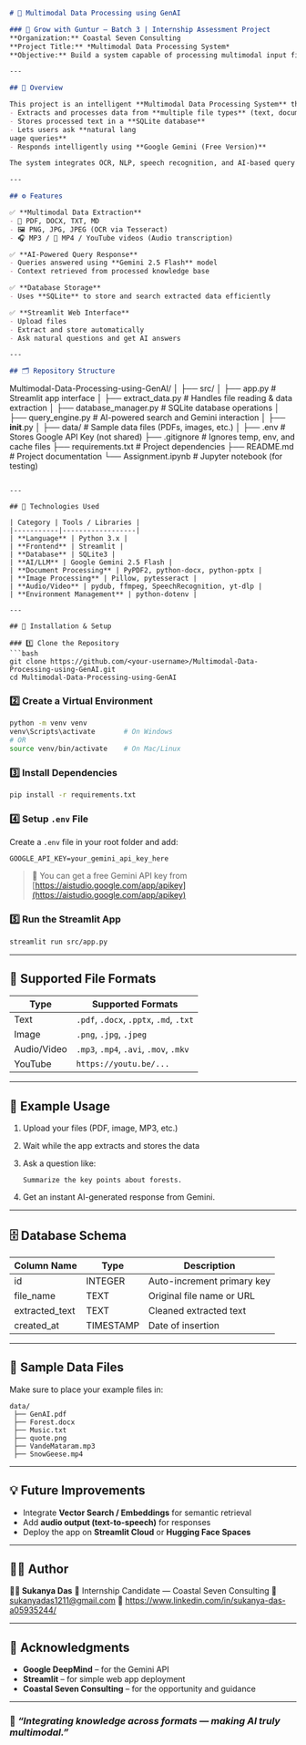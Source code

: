 

```markdown
# 🌟 Multimodal Data Processing using GenAI

### 🚀 Grow with Guntur – Batch 3 | Internship Assessment Project  
**Organization:** Coastal Seven Consulting  
**Project Title:** *Multimodal Data Processing System*  
**Objective:** Build a system capable of processing multimodal input files and responding to natural language queries using Gemini LLM.

---

## 🧠 Overview

This project is an intelligent **Multimodal Data Processing System** that:
- Extracts and processes data from **multiple file types** (text, documents, images, audio, video, and YouTube URLs)
- Stores processed text in a **SQLite database**
- Lets users ask **natural lang
uage queries**
- Responds intelligently using **Google Gemini (Free Version)**

The system integrates OCR, NLP, speech recognition, and AI-based query answering — all inside a clean Streamlit web app.

---

## ⚙️ Features

✅ **Multimodal Data Extraction**
- 📄 PDF, DOCX, TXT, MD  
- 🖼️ PNG, JPG, JPEG (OCR via Tesseract)  
- 🎧 MP3 / 🎥 MP4 / YouTube videos (Audio transcription)

✅ **AI-Powered Query Response**
- Queries answered using **Gemini 2.5 Flash** model  
- Context retrieved from processed knowledge base  

✅ **Database Storage**
- Uses **SQLite** to store and search extracted data efficiently  

✅ **Streamlit Web Interface**
- Upload files  
- Extract and store automatically  
- Ask natural questions and get AI answers  

---

## 🗂️ Repository Structure

```

Multimodal-Data-Processing-using-GenAI/
│
├── src/
│   ├── app.py                 # Streamlit app interface
│   ├── extract_data.py        # Handles file reading & data extraction
│   ├── database_manager.py    # SQLite database operations
│   ├── query_engine.py        # AI-powered search and Gemini interaction
│   ├── **init**.py
│
├── data/                      # Sample data files (PDFs, images, etc.)
│
├── .env                       # Stores Google API Key (not shared)
├── .gitignore                 # Ignores temp, env, and cache files
├── requirements.txt           # Project dependencies
├── README.md                  # Project documentation
└── Assignment.ipynb           # Jupyter notebook (for testing)

````

---

## 🧩 Technologies Used

| Category | Tools / Libraries |
|-----------|------------------|
| **Language** | Python 3.x |
| **Frontend** | Streamlit |
| **Database** | SQLite3 |
| **AI/LLM** | Google Gemini 2.5 Flash |
| **Document Processing** | PyPDF2, python-docx, python-pptx |
| **Image Processing** | Pillow, pytesseract |
| **Audio/Video** | pydub, ffmpeg, SpeechRecognition, yt-dlp |
| **Environment Management** | python-dotenv |

---

## 🧱 Installation & Setup

### 1️⃣ Clone the Repository
```bash
git clone https://github.com/<your-username>/Multimodal-Data-Processing-using-GenAI.git
cd Multimodal-Data-Processing-using-GenAI
````

### 2️⃣ Create a Virtual Environment

```bash
python -m venv venv
venv\Scripts\activate       # On Windows
# OR
source venv/bin/activate    # On Mac/Linux
```

### 3️⃣ Install Dependencies

```bash
pip install -r requirements.txt
```

### 4️⃣ Setup `.env` File

Create a `.env` file in your root folder and add:

```
GOOGLE_API_KEY=your_gemini_api_key_here
```

> 🔑 You can get a free Gemini API key from [https://aistudio.google.com/app/apikey](https://aistudio.google.com/app/apikey)

### 5️⃣ Run the Streamlit App

```bash
streamlit run src/app.py
```

---

## 🧮 Supported File Formats

| Type        | Supported Formats                       |
| ----------- | --------------------------------------- |
| Text        | `.pdf`, `.docx`, `.pptx`, `.md`, `.txt` |
| Image       | `.png`, `.jpg`, `.jpeg`                 |
| Audio/Video | `.mp3`, `.mp4`, `.avi`, `.mov`, `.mkv`  |
| YouTube     | `https://youtu.be/...`                  |

---

## 💬 Example Usage

1. Upload your files (PDF, image, MP3, etc.)
2. Wait while the app extracts and stores the data
3. Ask a question like:

   ```
   Summarize the key points about forests.
   ```
4. Get an instant AI-generated response from Gemini.

---

## 🗄️ Database Schema

| Column Name    | Type      | Description                |
| -------------- | --------- | -------------------------- |
| id             | INTEGER   | Auto-increment primary key |
| file_name      | TEXT      | Original file name or URL  |
| extracted_text | TEXT      | Cleaned extracted text     |
| created_at     | TIMESTAMP | Date of insertion          |

---

## 🧪 Sample Data Files

Make sure to place your example files in:

```
data/
 ├── GenAI.pdf
 ├── Forest.docx
 ├── Music.txt
 ├── quote.png
 ├── VandeMataram.mp3
 ├── SnowGeese.mp4
```

---

## 💡 Future Improvements

* Integrate **Vector Search / Embeddings** for semantic retrieval
* Add **audio output (text-to-speech)** for responses
* Deploy the app on **Streamlit Cloud** or **Hugging Face Spaces**

---

## 🧑‍💻 Author

**👩‍💻 Sukanya Das**
💼 Internship Candidate — Coastal Seven Consulting
📧 sukanyadas1211@gmail.com
🔗 https://www.linkedin.com/in/sukanya-das-a05935244/

---

## 🏁 Acknowledgments

* **Google DeepMind** – for the Gemini API
* **Streamlit** – for simple web app deployment
* **Coastal Seven Consulting** – for the opportunity and guidance

---

### 🌈 *“Integrating knowledge across formats — making AI truly multimodal.”*

```
